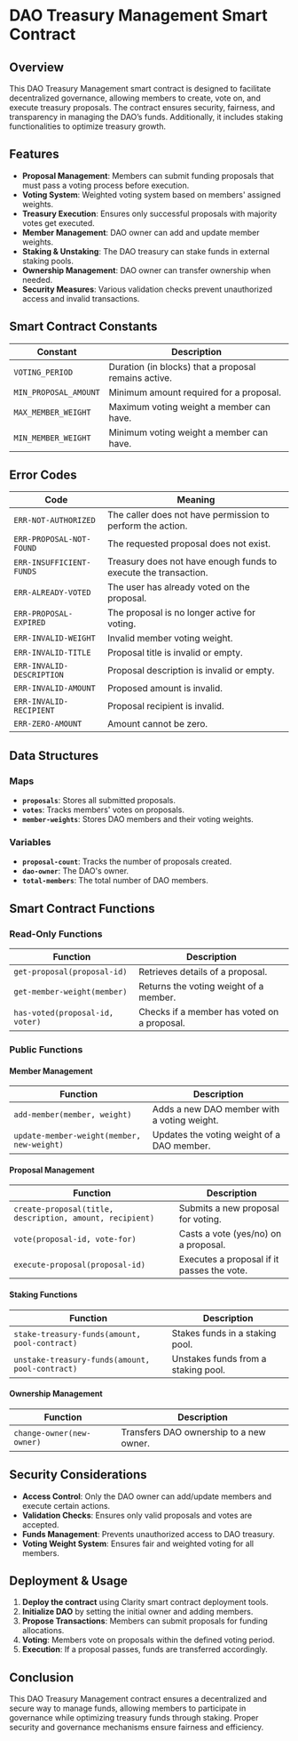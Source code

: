 # DAO Treasury Management Smart Contract

## Overview
This DAO Treasury Management smart contract is designed to facilitate decentralized governance, allowing members to create, vote on, and execute treasury proposals. The contract ensures security, fairness, and transparency in managing the DAO’s funds. Additionally, it includes staking functionalities to optimize treasury growth.

## Features
- **Proposal Management**: Members can submit funding proposals that must pass a voting process before execution.
- **Voting System**: Weighted voting system based on members' assigned weights.
- **Treasury Execution**: Ensures only successful proposals with majority votes get executed.
- **Member Management**: DAO owner can add and update member weights.
- **Staking & Unstaking**: The DAO treasury can stake funds in external staking pools.
- **Ownership Management**: DAO owner can transfer ownership when needed.
- **Security Measures**: Various validation checks prevent unauthorized access and invalid transactions.

## Smart Contract Constants
| Constant | Description |
| -------- | ----------- |
| `VOTING_PERIOD` | Duration (in blocks) that a proposal remains active. |
| `MIN_PROPOSAL_AMOUNT` | Minimum amount required for a proposal. |
| `MAX_MEMBER_WEIGHT` | Maximum voting weight a member can have. |
| `MIN_MEMBER_WEIGHT` | Minimum voting weight a member can have. |

## Error Codes
| Code | Meaning |
| ---- | ------- |
| `ERR-NOT-AUTHORIZED` | The caller does not have permission to perform the action. |
| `ERR-PROPOSAL-NOT-FOUND` | The requested proposal does not exist. |
| `ERR-INSUFFICIENT-FUNDS` | Treasury does not have enough funds to execute the transaction. |
| `ERR-ALREADY-VOTED` | The user has already voted on the proposal. |
| `ERR-PROPOSAL-EXPIRED` | The proposal is no longer active for voting. |
| `ERR-INVALID-WEIGHT` | Invalid member voting weight. |
| `ERR-INVALID-TITLE` | Proposal title is invalid or empty. |
| `ERR-INVALID-DESCRIPTION` | Proposal description is invalid or empty. |
| `ERR-INVALID-AMOUNT` | Proposed amount is invalid. |
| `ERR-INVALID-RECIPIENT` | Proposal recipient is invalid. |
| `ERR-ZERO-AMOUNT` | Amount cannot be zero. |

## Data Structures
### Maps
- **`proposals`**: Stores all submitted proposals.
- **`votes`**: Tracks members' votes on proposals.
- **`member-weights`**: Stores DAO members and their voting weights.

### Variables
- **`proposal-count`**: Tracks the number of proposals created.
- **`dao-owner`**: The DAO's owner.
- **`total-members`**: The total number of DAO members.

## Smart Contract Functions
### Read-Only Functions
| Function | Description |
| -------- | ----------- |
| `get-proposal(proposal-id)` | Retrieves details of a proposal. |
| `get-member-weight(member)` | Returns the voting weight of a member. |
| `has-voted(proposal-id, voter)` | Checks if a member has voted on a proposal. |

### Public Functions
#### Member Management
| Function | Description |
| -------- | ----------- |
| `add-member(member, weight)` | Adds a new DAO member with a voting weight. |
| `update-member-weight(member, new-weight)` | Updates the voting weight of a DAO member. |

#### Proposal Management
| Function | Description |
| -------- | ----------- |
| `create-proposal(title, description, amount, recipient)` | Submits a new proposal for voting. |
| `vote(proposal-id, vote-for)` | Casts a vote (yes/no) on a proposal. |
| `execute-proposal(proposal-id)` | Executes a proposal if it passes the vote. |

#### Staking Functions
| Function | Description |
| -------- | ----------- |
| `stake-treasury-funds(amount, pool-contract)` | Stakes funds in a staking pool. |
| `unstake-treasury-funds(amount, pool-contract)` | Unstakes funds from a staking pool. |

#### Ownership Management
| Function | Description |
| -------- | ----------- |
| `change-owner(new-owner)` | Transfers DAO ownership to a new owner. |

## Security Considerations
- **Access Control**: Only the DAO owner can add/update members and execute certain actions.
- **Validation Checks**: Ensures only valid proposals and votes are accepted.
- **Funds Management**: Prevents unauthorized access to DAO treasury.
- **Voting Weight System**: Ensures fair and weighted voting for all members.

## Deployment & Usage
1. **Deploy the contract** using Clarity smart contract deployment tools.
2. **Initialize DAO** by setting the initial owner and adding members.
3. **Propose Transactions**: Members can submit proposals for funding allocations.
4. **Voting**: Members vote on proposals within the defined voting period.
5. **Execution**: If a proposal passes, funds are transferred accordingly.

## Conclusion
This DAO Treasury Management contract ensures a decentralized and secure way to manage funds, allowing members to participate in governance while optimizing treasury funds through staking. Proper security and governance mechanisms ensure fairness and efficiency.

